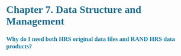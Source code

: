<!-- Chapter 7 Data Structure and Management -->


# <span style="color: #1c6c8c; font-family: cambria"> Chapter 7. Data Structure and Management </span>

### <span style="color: #147ca4; font-family: cambria"> Why do I need both HRS original data files and RAND HRS data products? </span>